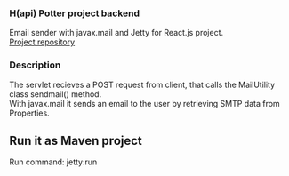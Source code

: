 ### H(api) Potter project backend

Email sender with javax.mail and Jetty for React.js project.<br>
<a href="https://github.com/EvelinSzabados/H-api-Potter-Frontend">Project repository</a>

### Description

The servlet recieves a POST request from client, that calls the MailUtility class sendmail() method.<br>
With javax.mail it sends an email to the user by retrieving SMTP data from Properties.

## Run it as Maven project
Run command: jetty:run
